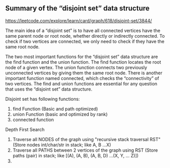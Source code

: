 Summary of the “disjoint set” data structure
--------------------------------------------
https://leetcode.com/explore/learn/card/graph/618/disjoint-set/3844/


The main idea of a “disjoint set” is to have all connected vertices have the same parent node or root node, whether directly or indirectly connected. To check if two vertices are connected, we only need to check if they have the same root node.

The two most important functions for the “disjoint set” data structure are the find function and the union function. The find function locates the root node of a given vertex. The union function connects two previously unconnected vertices by giving them the same root node. There is another important function named connected, which checks the “connectivity” of two vertices. The find and union functions are essential for any question that uses the “disjoint set” data structure.

Disjoint set has following functions:

1) find Function (Basic and path optimized)
2) union Function (basic and optimized by rank)
3) connected function

Depth First Search

1) Traverse all NODES of the graph using "recursive stack traversal RST" 
    (Store nodes int/char/str in stack; like A, B ...X)
2) Traverse all PATHS between 2 vertices of the graph using RST
    (Store paths (pair) in stack; like [(A), (A, B), (A, B, D) ...(X, Y, ... Z)])
3) 






